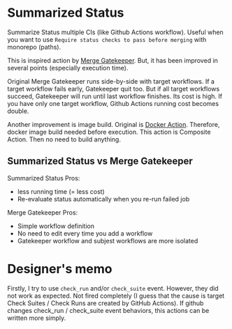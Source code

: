 # Summarized Status

Summarize Status multiple CIs (like Github Actions workflow).
Useful when you want to use `Require status checks to pass before merging` with monorepo (paths).

This is inspired action by [Merge Gatekeeper](https://github.com/marketplace/actions/merge-gatekeeper).
But, it has been improved in several points (especially execution time).

Original Merge Gatekeeper runs side-by-side with target workflows.
If a target workflow fails early, Gatekeeper quit too.
But if all target workflows succeed, Gatekeeper will run until last workflow finishes.
Its cost is high. If you have only one target workflow, Github Actions running cost becomes double.

Another improvement is image build.
Original is [Docker Action](https://docs.github.com/en/actions/creating-actions/about-custom-actions). Therefore, docker image build needed before execution.
This action is Composite Action. Then no need to build anything.

## Summarized Status vs Merge Gatekeeper

Summarized Status Pros:

- less running time (= less cost)
- Re-evaluate status automatically when you re-run failed job

Merge Gatekeeper Pros:

- Simple workflow definition
- No need to edit every time you add a workflow
- Gatekeeper workflow and subjest workflows are more isolated

# Designer's memo

Firstly, I try to use `check_run` and/or `check_suite` event.
However, they did not work as expected. Not fired completely (I guess that the cause is target Check Suites / Check Runs are created by GitHub Actions).
If github changes check_run / check_suite event behaviors, this actions can be written more simply.
